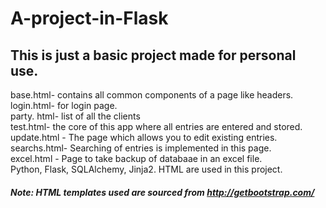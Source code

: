 # A-project-in-Flask
## This is just a basic project made for personal use.
base.html- contains all common components of a page like headers.<br>
login.html- for login page. <br>
party. html- list of all the clients<br>
test.html- the core of this app where all entries are entered and stored. <br>
update.html - The page which allows you to edit existing entries. <br>
searchs.html- Searching of entries is implemented in this page. <br>
excel.html - Page to take backup of databaae in an excel file.
<br>
Python, Flask, SQLAlchemy, Jinja2. HTML are used in this project. 
<br>

##### Note: HTML templates used are sourced from http://getbootstrap.com/
